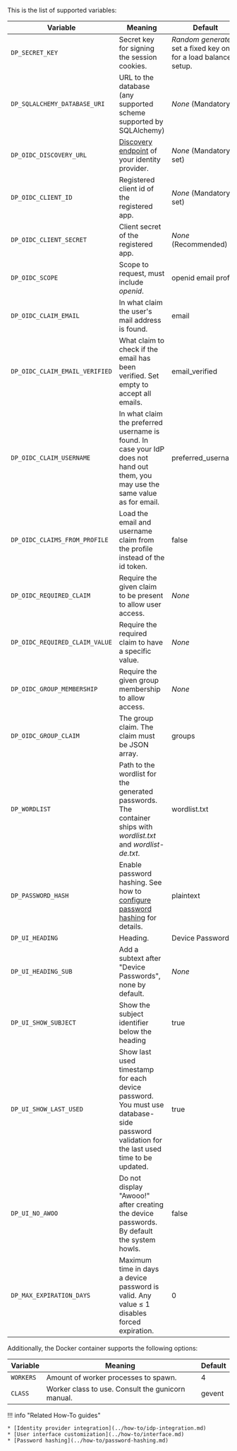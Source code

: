 This is the list of supported variables:

| Variable                       | Meaning                                                                                                                                 | Default                                                            |
|--------------------------------|-----------------------------------------------------------------------------------------------------------------------------------------|--------------------------------------------------------------------|
| `DP_SECRET_KEY`                | Secret key for signing the session cookies.                                                                                             | *Random generated*, set a fixed key one for a load balanced setup. |
| `DP_SQLALCHEMY_DATABASE_URI`   | URL to the database (any supported scheme supported by SQLAlchemy)                                                                      | *None* (Mandatory)                                                 |
| `DP_OIDC_DISCOVERY_URL`        | [Discovery endpoint](https://openid.net/specs/openid-connect-discovery-1_0.html) of your identity provider.                             | *None* (Mandatory to set)                                          |
| `DP_OIDC_CLIENT_ID`            | Registered client id of the registered app.                                                                                             | *None* (Mandatory to set)                                          |
| `DP_OIDC_CLIENT_SECRET`        | Client secret of the registered app.                                                                                                    | *None* (Recommended)                                               |
| `DP_OIDC_SCOPE`                | Scope to request, must include *openid*.                                                                                                | openid email profile                                               |
| `DP_OIDC_CLAIM_EMAIL`          | In what claim the user's mail address is found.                                                                                         | email                                                              |
| `DP_OIDC_CLAIM_EMAIL_VERIFIED` | What claim to check if the email has been verified. Set empty to accept all emails.                                                     | email_verified                                                     |
| `DP_OIDC_CLAIM_USERNAME`       | In what claim the preferred username is found. In case your IdP does not hand out them, you may use the same value as for email.        | preferred_username                                                 |
| `DP_OIDC_CLAIMS_FROM_PROFILE`  | Load the email and username claim from the profile instead of the id token.                                                             | false                                                              |
| `DP_OIDC_REQUIRED_CLAIM`       | Require the given claim to be present to allow user access.                                                                             | *None*                                                             |
| `DP_OIDC_REQUIRED_CLAIM_VALUE` | Require the required claim to have a specific value.                                                                                    | *None*                                                             |
| `DP_OIDC_GROUP_MEMBERSHIP`     | Require the given group membership to allow access.                                                                                     | *None*                                                             |
| `DP_OIDC_GROUP_CLAIM`          | The group claim. The claim must be JSON array.                                                                                          | groups                                                             |                                                          |
| `DP_WORDLIST`                  | Path to the wordlist for the generated passwords. The container ships with *wordlist.txt* and *wordlist-de.txt*.                        | wordlist.txt                                                       |
| `DP_PASSWORD_HASH`             | Enable password hashing. See how to [configure password hashing](../how-to/password-hashing.md#supported-values) for details.           | plaintext                                                          |
| `DP_UI_HEADING`                | Heading.                                                                                                                                | Device Passwords                                                   |
| `DP_UI_HEADING_SUB`            | Add a subtext after "Device Passwords", none by default.                                                                                | *None*                                                             |
| `DP_UI_SHOW_SUBJECT`           | Show the subject identifier below the heading                                                                                           | true                                                               |
| `DP_UI_SHOW_LAST_USED`         | Show last used timestamp for each device password. You must use database-side password validation for the last used time to be updated. | true                                                               |
| `DP_UI_NO_AWOO`                | Do not display "Awooo!" after creating the device passwords. By default the system howls.                                               | false                                                              |
| `DP_MAX_EXPIRATION_DAYS`       | Maximum time in days a device password is valid. Any value ≤ 1 disables forced expiration.                                              | 0                                                                  |

Additionally, the Docker container supports the following options:

| Variable | Meaning                                           | Default |
|----------|---------------------------------------------------|---------|
| `WORKERS`  | Amount of worker processes to spawn.              | 4       |
| `CLASS`    | Worker class to use. Consult the gunicorn manual. | gevent  |


!!! info "Related How-To guides"

    * [Identity provider integration](../how-to/idp-integration.md)
    * [User interface customization](../how-to/interface.md)
    * [Password hashing](../how-to/password-hashing.md)